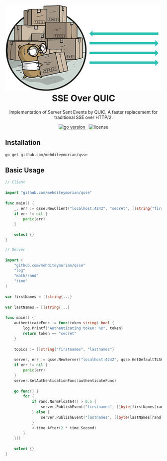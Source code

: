 <h1 align="center">
  <img alt="QSSE logo" src="assets/icon.png" width="500px"/><br/>
  SSE Over QUIC
</h1>
<p align="center">Implementation of Server Sent Events by QUIC. A faster replacement for traditional SSE over HTTP/2.</p>

<p align="center">
<a href="https://pkg.go.dev/github.com/mehditeymorian/qsse/v3?tab=doc"target="_blank">
    <img src="https://img.shields.io/badge/Go-1.18+-00ADD8?style=for-the-badge&logo=go" alt="go version" />
</a>&nbsp;
<img src="https://img.shields.io/badge/license-apache_2.0-red?style=for-the-badge&logo=none" alt="license" />
</p>


## Installation
```bash
go get github.com/mehditeymorian/qsse
```

## Basic Usage
```Go
// Client

import "github.com/mehditeymorian/qsse"

func main() {
	_, err := qsse.NewClient("localhost:4242", "secret", []string{"firstnames", "lastnames"})
	if err != nil {
		panic(err)
	}

	select {}
}

```

```Go
// Server

import (
	"github.com/mehditeymorian/qsse"
	"log"
	"math/rand"
	"time"
)

var firstNames = []string{...}

var lastNames = []string{...}

func main() {
	authenticateFunc := func(token string) bool {
		log.Printf("Authenticating token: %s", token)
		return token == "secret"
	}

	topics := []string{"firstnames", "lastnames"}

	server, err := qsse.NewServer("localhost:4242", qsse.GetDefaultTLSConfig(), topics)
	if err != nil {
		panic(err)
	}
	server.SetAuthenticationFunc(authenticateFunc)

	go func() {
		for {
			if rand.NormFloat64() > 0.5 {
				server.PublishEvent("firstnames", []byte(firstNames[rand.Intn(len(firstNames))]))
			} else {
				server.PublishEvent("lastnames", []byte(lastNames[rand.Intn(len(lastNames))]))
			}
			<-time.After(2 * time.Second)
		}
	}()

	select {}
}
```

